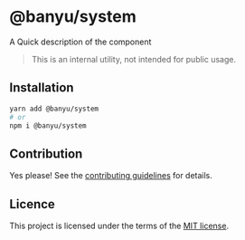 # @banyu/system

A Quick description of the component

> This is an internal utility, not intended for public usage.

## Installation

```sh
yarn add @banyu/system
# or
npm i @banyu/system
```

## Contribution

Yes please! See the
[contributing guidelines](https://github.com/Atnic/banyu/blob/master/CONTRIBUTING.md)
for details.

## Licence

This project is licensed under the terms of the
[MIT license](https://github.com/Atnic/banyu/blob/master/LICENSE).
